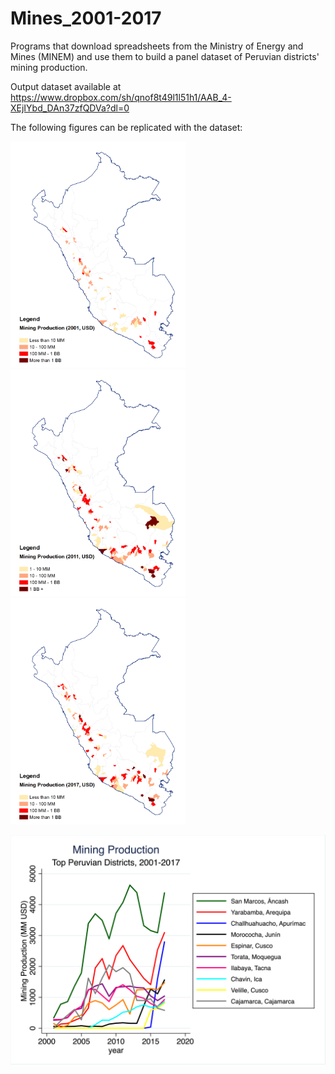 # Mines_2001-2017

Programs that download spreadsheets from the Ministry of Energy and Mines (MINEM) and use them to build a panel dataset of Peruvian districts' mining production.

Output dataset available at https://www.dropbox.com/sh/qnof8t49l1l51h1/AAB_4-XEjIYbd_DAn37zfQDVa?dl=0

The following figures can be replicated with the dataset:

<p float="left">
  <img src="images/Mining_Dists_2001.png" width="280" />
  <img src="images/Mining_Dists_2011.png" width="280" /> 
  <img src="images/Mining_Dists_2017.png" width="280" /> 
</p>

![](images/dists_lines.png)
